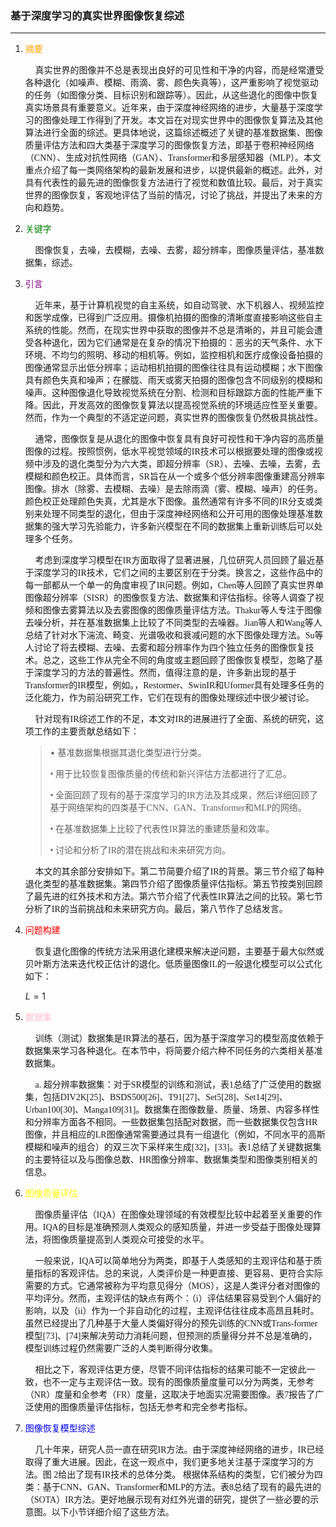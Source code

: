 ### 基于深度学习的真实世界图像恢复综述

---

1. <font color="orange" face="华文行楷">摘要</font>

    &nbsp;&nbsp;&nbsp;&nbsp;<font face="华文隶书">真实世界的图像并不总是表现出良好的可见性和干净的内容，而是经常遭受各种退化（如噪声、模糊、雨滴、雾、颜色失真等），这严重影响了视觉驱动的任务（如图像分类、目标识别和跟踪等）。因此，从这些退化的图像中恢复真实场景具有重要意义。近年来，由于深度神经网络的进步，大量基于深度学习的图像处理工作得到了开发。本文旨在对现实世界中的图像恢复算法及其他算法进行全面的综述。更具体地说，这篇综述概述了关键的基准数据集、图像质量评估方法和四大类基于深度学习的图像恢复方法，即基于卷积神经网络（CNN）、生成对抗性网络（GAN）、Transformer和多层感知器（MLP）。本文重点介绍了每一类网络架构的最新发展和进步，以提供最新的概述。此外，对具有代表性的最先进的图像恢复方法进行了视觉和数值比较。最后，对于真实世界的图像恢复，客观地评估了当前的情况，讨论了挑战，并提出了未来的方向和趋势。</font>

2. <font color="green" face="华文行楷">关键字</font>

    &nbsp;&nbsp;&nbsp;&nbsp;<font face="华文隶书">图像恢复，去噪，去模糊，去噪、去雾，超分辨率，图像质量评估，基准数据集，综述。</font>

3. <font color="purple" face="华文行楷">引言</font>

    &nbsp;&nbsp;&nbsp;&nbsp;<font face="华文隶书">近年来，基于计算机视觉的自主系统，如自动驾驶、水下机器人、视频监控和医学成像，已得到广泛应用。摄像机拍摄的图像的清晰度直接影响这些自主系统的性能。然而，在现实世界中获取的图像并不总是清晰的，并且可能会遭受各种退化，因为它们通常是在复杂的情况下拍摄的：恶劣的天气条件、水下环境、不均匀的照明、移动的相机等。例如，监控相机和医疗成像设备拍摄的图像通常显示出低分辨率；运动相机拍摄的图像往往具有运动模糊；水下图像具有颜色失真和噪声；在朦胧、雨天或雾天拍摄的图像包含不同级别的模糊和噪声。这种图像退化导致视觉系统在分割、检测和目标跟踪方面的性能严重下降。因此，开发高效的图像恢复算法以提高视觉系统的环境适应性至关重要。然而，作为一个典型的不适定逆问题，真实世界的图像恢复仍然极具挑战性。</font>

    &nbsp;&nbsp;&nbsp;&nbsp;<font face="华文隶书">通常，图像恢复是从退化的图像中恢复具有良好可视性和干净内容的高质量图像的过程。按照惯例，低水平视觉领域的IR技术可以根据要处理的图像或视频中涉及的退化类型分为六大类，即超分辨率（SR）、去噪、去噪，去雾，去模糊和颜色校正。具体而言，SR旨在从一个或多个低分辨率图像重建高分辨率图像。排水（除雾、去模糊、去噪）是去除雨滴（雾、模糊、噪声）的任务。颜色校正处理颜色失真，尤其是水下图像。虽然通常有许多不同的IR分支或类别来处理不同类型的退化，但由于深度神经网络和公开可用的图像处理基准数据集的强大学习先验能力，许多新兴模型在不同的数据集上重新训练后可以处理多个任务。</font>

    &nbsp;&nbsp;&nbsp;&nbsp;<font face="华文隶书">考虑到深度学习模型在IR方面取得了显著进展，几位研究人员回顾了最近基于深度学习的IR技术，它们之间的主要区别在于分类。换言之，这些作品中的每一部都从一个单一的角度审视了IR问题。例如，Chen等人回顾了真实世界单图像超分辨率（SISR）的图像恢复方法、数据集和评估指标。徐等人调查了视频和图像去雾算法以及去雾图像的图像质量评估方法。Thakur等人专注于图像去噪分析，并在基准数据集上比较了不同类型的去噪器。Jian等人和Wang等人总结了针对水下湍流、畸变、光谱吸收和衰减问题的水下图像处理方法。Su等人讨论了将去模糊、去噪、去雾和超分辨率作为四个独立任务的图像恢复技术。总之，这些工作从完全不同的角度或主题回顾了图像恢复模型，忽略了基于深度学习的方法的普遍性。然而，值得注意的是，许多新出现的基于Transformer的IR模型，例如。，Restormer、SwinIR和Uformer具有处理多任务的泛化能力，作为前沿研究工作，它们在现有的图像处理综述中很少被讨论。</font>

    &nbsp;&nbsp;&nbsp;&nbsp;<font face="华文隶书">针对现有IR综述工作的不足，本文对IR的进展进行了全面、系统的研究，这项工作的主要贡献总结如下：</font>
   
   > • <font face="华文隶书">基准数据集根据其退化类型进行分类。
   > 
   > • 用于比较恢复图像质量的传统和新兴评估方法都进行了汇总。
   > 
   > • 全面回顾了现有的基于深度学习的IR方法及其成果，然后详细回顾了基于网络架构的四类基于CNN、GAN、Transformer和MLP的网络。
   > 
   > • 在基准数据集上比较了代表性IR算法的重建质量和效率。
   > 
   > • 讨论和分析了IR的潜在挑战和未来研究方向。</font>

    &nbsp;&nbsp;&nbsp;&nbsp;<font face="华文隶书">本文的其余部分安排如下。第二节简要介绍了IR的背景。第三节介绍了每种退化类型的基准数据集。第四节介绍了图像质量评估指标。第五节按类别回顾了最先进的红外技术和方法。第六节介绍了代表性IR算法之间的比较。第七节分析了IR的当前挑战和未来研究方向。最后，第八节作了总结发言。</font>

4. <font color="red" face="华文行楷">问题构建</font>

    &nbsp;&nbsp;&nbsp;&nbsp;<font face="华文隶书">恢复退化图像的传统方法采用退化建模来解决逆问题，主要基于最大似然或贝叶斯方法来迭代校正估计的退化。低质量图像IL的一般退化模型可以公式化如下：</font>

    $L = 1$

5. <font color="pink" face="华文行楷">数据集</font>

   &nbsp;&nbsp;&nbsp;&nbsp;<font face="华文隶书">训练（测试）数据集是IR算法的基石，因为基于深度学习的模型高度依赖于数据集来学习各种退化。在本节中，将简要介绍六种不同任务的六类相关基准数据集。</font>

   &nbsp;&nbsp;&nbsp;&nbsp;<font face="华文隶书">a. 超分辨率数据集：对于SR模型的训练和测试，表1总结了广泛使用的数据集，包括DIV2K[25]、BSDS500[26]、T91[27]、Set5[28]、Set14[29]、Urban100[30]、Manga109[31]。数据集在图像数量、质量、场景、内容多样性和分辨率方面各不相同。一些数据集包括配对数据，而一些数据集仅包含HR图像，并且相应的LR图像通常需要通过具有一组退化（例如，不同水平的高斯模糊和噪声的组合）的双三次下采样来生成[32]，[33]。表1总结了关键数据集的主要特征以及与图像总数、HR图像分辨率、数据集类型和图像类别相关的信息。</font> 

6. <font color="yellow" face="华文行楷">图像质量评估</font>

   &nbsp;&nbsp;&nbsp;&nbsp;<font face="华文隶书">图像质量评估（IQA）在图像处理领域的有效模型比较中起着至关重要的作用。IQA的目标是准确预测人类观众的感知质量，并进一步受益于图像处理算法，将图像质量提高到人类观众可接受的水平。</font>

   &nbsp;&nbsp;&nbsp;&nbsp;<font face="华文隶书">一般来说，IQA可以简单地分为两类，即基于人类感知的主观评估和基于质量指标的客观评估。总的来说，人类评价是一种更直接、更容易、更符合实际需要的方式。它通常被称为平均意见得分（MOS），这是人类评分者对图像的平均评分。然而，主观评估的缺点有两个：（i）评估结果容易受到个人偏好的影响，以及（ii）作为一个非自动化的过程，主观评估往往成本高昂且耗时。虽然已经提出了几种基于大量人类偏好得分的预先训练的CNN或Trans-former模型[73]、[74]来解决劳动力消耗问题，但预测的质量得分并不总是准确的，模型训练过程仍然需要广泛的人类判断得分收集。</font>

   &nbsp;&nbsp;&nbsp;&nbsp;<font face="华文隶书">相比之下，客观评估更方便，尽管不同评估指标的结果可能不一定彼此一致，也不一定与主观评估一致。现有的图像质量度量可以分为两类，无参考（NR）度量和全参考（FR）度量，这取决于地面实况需要图像。表7报告了广泛使用的图像质量评估指标，包括无参考和完全参考指标。</font>

7. <font color="blue" face="华文行楷">图像恢复模型综述</font>

   &nbsp;&nbsp;&nbsp;&nbsp;<font face="华文隶书">几十年来，研究人员一直在研究IR方法。由于深度神经网络的进步，IR已经取得了重大进展。因此，在这一观点中，我们更多地关注基于深度学习的方法。图 2给出了现有IR技术的总体分类。 根据体系结构的类型，它们被分为四类：基于CNN、GAN、Transformer和MLP的方法。表8总结了现有的最先进的（SOTA）IR方法。更好地展示现有对红外光谱的研究，提供了一些必要的示意图。以下小节详细介绍了这些方法。</font>




